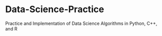 # Data-Science-Practice
Practice and Implementation of Data Science Algorithms in Python, C++, and R
